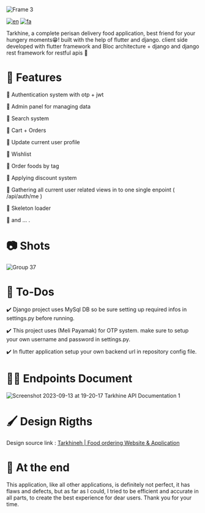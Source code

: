 ![Frame 3](https://github.com/YOUSSSOF/Tarkhine/assets/93007857/f6cbc4cd-295e-4d51-ac6f-eb04f069f18c)

[![en](https://img.shields.io/badge/lang-en-red.svg)](https://github.com/YOUSSSOF/Tarkhine/blob/master/README.md)
[![fa](https://img.shields.io/badge/lang-fa-yellow.svg)](https://github.com/YOUSSSOF/Tarkhine/blob/master/README.fa.md)

Tarkhine, a complete perisan delivery food application, best friend for your hungery moments😁! built with the help of flutter and django. client side developed with flutter framework and Bloc architecture + django and django rest framework for restful apis 🚀


# 🧛 Features

📌 Authentication system with otp + jwt

📌 Admin panel for managing data

📌 Search system

📌 Cart + Orders

📌 Update current user profile

📌 Wishlist

📌 Order foods by tag

📌 Applying discount system

📌 Gathering all current user related views in to one single enpoint ( /api/auth/me )

📌 Skeleton loader

📌 and ... .

# 📷 Shots
![Group 37](https://github.com/YOUSSSOF/Tarkhine/assets/93007857/ab4100c0-abe7-488c-9616-41ce7dff5a88)


# 🎯 To-Dos
✔️ Django project uses MySql DB so be sure setting up required infos in settings.py before running.

✔️ This project uses (Meli Payamak) for OTP system. make sure to setup your own username and password in settings.py.

✔️ In flutter application setup your own backend url in repository config file.


# 👨‍💻 Endpoints Document
![Screenshot 2023-09-13 at 19-20-17 Tarkhine API Documentation 1](https://github.com/YOUSSSOF/Tarkhine/assets/93007857/c40b42b4-290e-417f-b606-2717a05dc0bd)


# 🖌️ Design Rigths
Design source link : <a href="https://www.figma.com/community/file/1231631272542945983/Tarkhineh-%7C-Food-ordering-Website-%26-Application">Tarkhineh | Food ordering Website & Application<a/>

# 🎤 At the end
This application, like all other applications, is definitely not perfect, it has flaws and defects, but as far as I could, I tried to be efficient and accurate in all parts, to create the best experience for dear users. Thank you for your time.

